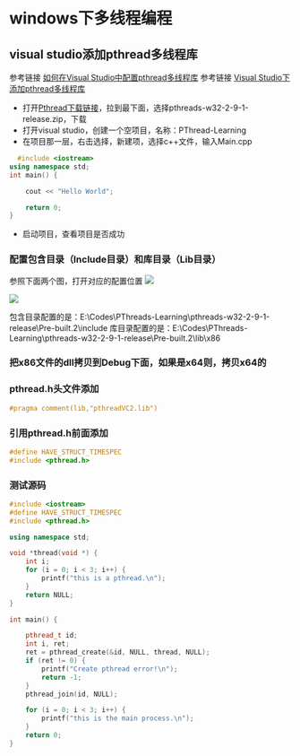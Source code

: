 # windows下多线程编程

## visual studio添加pthread多线程库

参考链接 [如何在Visual Studio中配置pthread多线程库](https://blog.csdn.net/weixin_43031408/article/details/90384277)
参考链接 [Visual Studio下添加pthread多线程库](https://blog.csdn.net/Dreamyland/article/details/72722777)

- 打开[Pthread下载链接](https://sourceware.org/pub/pthreads-win32/)，拉到最下面，选择pthreads-w32-2-9-1-release.zip，下载
- 打开visual studio，创建一个空项目，名称：PThread-Learning
- 在项目那一层，右击选择，新建项，选择c++文件，输入Main.cpp
```cpp
  #include <iostream>
using namespace std;
int main() {

	cout << "Hello World";

	return 0;
}
```
- 启动项目，查看项目是否成功
  
### 配置包含目录（Include目录）和库目录（Lib目录）

参照下面两个图，打开对应的配置位置
![](https://raw.githubusercontent.com/ck-chenkang/windows-Cpp/main/Image/PThread/1.png)

![](https://raw.githubusercontent.com/ck-chenkang/windows-Cpp/main/Image/PThread/2.png)

包含目录配置的是：E:\Codes\PThreads-Learning\pthreads-w32-2-9-1-release\Pre-built.2\include
库目录配置的是：E:\Codes\PThreads-Learning\pthreads-w32-2-9-1-release\Pre-built.2\lib\x86

### 把x86文件的dll拷贝到Debug下面，如果是x64则，拷贝x64的

### pthread.h头文件添加

```cpp
#pragma comment(lib,"pthreadVC2.lib")
```

### 引用pthread.h前面添加

```cpp
#define HAVE_STRUCT_TIMESPEC
#include <pthread.h>
```

### 测试源码

```cpp
#include <iostream>
#define HAVE_STRUCT_TIMESPEC
#include <pthread.h>

using namespace std;

void *thread(void *) {
    int i;
    for (i = 0; i < 3; i++) {
        printf("this is a pthread.\n");
    }
    return NULL;
}

int main() {

    pthread_t id;
    int i, ret;
    ret = pthread_create(&id, NULL, thread, NULL);
    if (ret != 0) {
        printf("Create pthread error!\n");
        return -1;
    }
    pthread_join(id, NULL);

    for (i = 0; i < 3; i++) {
        printf("this is the main process.\n");
    }
    return 0;
}
```


